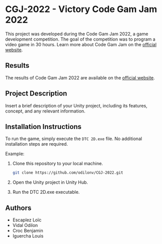 # CGJ-2022 - Victory Code Gam Jam 2022

This project was developed during the Code Gam Jam 2022, a game development competition. The goal of the competition was to program a video game in 30 hours. Learn more about Code Gam Jam on the [official website](https://codegamejam.extragames.fr/).

## Results

The results of Code Gam Jam 2022 are available on the [official website](http://codegamejam.extragames.fr/editions-precedentes/edition-6-merveilles-des-profondeurs/resultats/).

## Project Description

Insert a brief description of your Unity project, including its features, concept, and any relevant information.

## Installation Instructions

To run the game, simply execute the `DTC 2D.exe` file. No additional installation steps are required.

Example:

1. Clone this repository to your local machine.
   ```bash
   git clone https://github.com/odilonv/CGJ-2022.git
   ```

2. Open the Unity project in Unity Hub.

3. Run the DTC 2D.exe executable.

## Authors

* Escaplez Loïc
* Vidal Odilon
* Croc Benjamin
* Iguercha Louis
